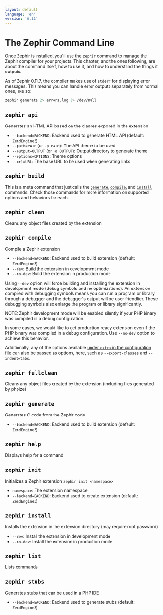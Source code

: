 ```yaml
---
layout: default
language: 'en'
version: '0.12'
---
```


# The Zephir Command Line

Once Zephir is installed, you'll use the `zephir` command to manage the Zephir compiler for your projects. This chapter, and the ones following, are about the command itself, how to use it, and how to understand the things it outputs.

As of Zephir 0.11.7, the compiler makes use of `stderr` for displaying error messages. This means you can handle error outputs separately from normal ones, like so:

```bash
zephir generate 2> errors.log 1> /dev/null
```

<a name="zephir-api"></a>

## `zephir api`

Generates an HTML API based on the classes exposed in the extension

-   `--backend=BACKEND`:                 Backend used to generate HTML API (default: `ZendEngine3`)
-   `--path=PATH` (or `-p PATH`):        The API theme to be used
-   `--output=OUTPUT` (or `-o OUTPUT`):  Output directory to generate theme
-   `--options=OPTIONS`:                 Theme options
-   `--url=URL`:                         The base URL to be used when generating links

<a name="zephir-build"></a>

## `zephir build`

This is a meta command that just calls the [`generate`](#zephir-generate), [`compile`](#zephir-compile), and [`install`](#zephir-install) commands. Check those commands for more information on supported options and behaviors for each.

<a name="zephir-clean"></a>

## `zephir clean`

Cleans any object files created by the extension

<a name="zephir-compile"></a>

## `zephir compile`

Compile a Zephir extension

-   `--backend=BACKEND`:                 Backend used to build extension (default: `ZendEngine3`)
-   `--dev`:                             Build the extension in development mode
-   `--no-dev`:                          Build the extension in production mode

Using `--dev` option will force building and installing the extension in development mode (debug symbols and no optimizations). An extension compiled with debugging symbols means you can run a program or library through a debugger and the debugger's output will be user friendlier. These debugging symbols also enlarge the program or library significantly.

NOTE: Zephir development mode will be enabled silently if your PHP binary was compiled in a debug configuration.

In some cases, we would like to get production ready extension even if the PHP binary was compiled in a debug configuration. Use `--no-dev` option to achieve this behavior.

Additionally, any of the options available [under `extra` in the configuration file](/0.11/en/config#extra) can also be passed as options, here, such as `--export-classes` and `--indent=tabs`.

<a name="zephir-fullclean"></a>

## `zephir fullclean`

Cleans any object files created by the extension (including files generated by phpize)

<a name="zephir-generate"></a>

## `zephir generate`

Generates C code from the Zephir code

-   `--backend=BACKEND`:                 Backend used to build extension (default: `ZendEngine3`)

<a name="zephir-help"></a>

## `zephir help`

Displays help for a command

<a name="zephir-init"></a>

## `zephir init`

Initializes a Zephir extension `zephir init <namespace>`

-   `namespace`:                         The extension namespace
-   `--backend=BACKEND`:                 Backend used to create extension (default: `ZendEngine3`)

<a name="zephir-install"></a>

## `zephir install`

Installs the extension in the extension directory (may require root password)

-   `--dev`:                             Install the extension in development mode
-   `--no-dev`:                          Install the extension in production mode

<a name="zephir-list"></a>

## `zephir list`

Lists commands

<a name="zephir-stubs"></a>

## `zephir stubs`

Generates stubs that can be used in a PHP IDE

-   `--backend=BACKEND`:                 Backend used to generate stubs (default: `ZendEngine3`)
